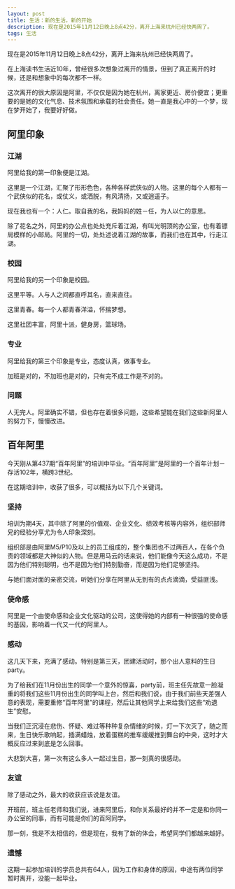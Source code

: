 ```yaml
---
layout: post
title: 生活：新的生活，新的开始
description: 现在是2015年11月12日晚上8点42分，离开上海来杭州已经快两周了。
tags: 生活
---
```


现在是2015年11月12日晚上8点42分，离开上海来杭州已经快两周了。

在上海读书生活近10年，曾经很多次想象过离开的情景，但到了真正离开的时候，还是和想象中的每次都不一样。

这次离开的很大原因是阿里，不仅仅是因为她在杭州，离家更近、房价便宜；更重要的是她的文化气息、技术氛围和承载的社会责任。她一直是我心中的一个梦，现在梦开始了，我要好好做。

## **阿里印象**

### **江湖**

阿里给我的第一印象便是江湖。

这里是一个江湖，汇聚了形形色色，各种各样武侠似的人物。这里的每个人都有一个武侠似的花名，或仗义，或洒脱，有风清扬，又或逍遥子。

现在我也有一个：人仁。取自我的名，我妈妈的姓－任，为人以仁的意思。

除了花名之外，阿里的办公点也处处充斥着江湖，有叫光明顶的办公室，也有着镖局模样的小邮局。阿里的一切，处处述说着江湖的故事，而我们也在其中，行走江湖。

### **校园**

阿里给我的另一个印象是校园。

这里平等。人与人之间都直呼其名，直来直往。

这里青春。每一个人都青春洋溢，怀揣梦想。

这里社团丰富，阿里十派，健身房，篮球场。

### **专业**

阿里给我的第三个印象是专业，态度认真，做事专业。

加班是对的，不加班也是对的，只有完不成工作是不对的。

### **问题**

人无完人。阿里确实不错，但也存在着很多问题，这些希望能在我们这些新阿里人的努力下，慢慢改进。

## **百年阿里**

今天刚从第437期“百年阿里”的培训中毕业。“百年阿里”是阿里的一个百年计划－存活102年，横跨3世纪。

在这期培训中，收获了很多，可以概括为以下几个关键词。

### **坚持**

培训为期4天，其中除了阿里的价值观、企业文化、绩效考核等内容外，组织部师兄的经验分享尤为令人印象深刻。

组织部是由阿里M5/P10及以上的员工组成的，整个集团也不过两百人，在各个负责的领域都是大神似的人物。但是用马云的话来说，他们能像今天这么成功，不是因为他们特别聪明，也不是因为他们特别勤奋，而是因为他们足够坚持。

与她们面对面的亲密交流，听她们分享在阿里从无到有的点点滴滴，受益匪浅。

### **使命感**

阿里是一个由使命感和企业文化驱动的公司，这使得她的内部有一种很强的使命感的基因，影响着一代又一代的阿里人。

### **感动**

这几天下来，充满了感动。特别是第三天，团建活动时，那个出人意料的生日party。

为了给我们在11月份出生的同学一个意外的惊喜，party前，班主任先故意一脸凝重的将我们这些11月份出生的同学叫上台，然后和我们说，由于我们前些天差强人意的表现，需要重修“百年阿里”的课程，然后让其他同学上来给我们这些“劝退生”安慰。

当我们正沉浸在悲伤、怀疑、难过等种种复杂情绪的时候，灯一下次灭了，随之而来，生日快乐歌响起，插满蜡烛，放着蛋糕的推车缓缓推到舞台的中央，这时才大概反应过来到底是怎么回事。

大悲到大喜，第一次有这么多人一起过生日，那一刻真的很感动。

### **友谊**

除了感动之外，最大的收获应该说是友谊。

开班前，班主任老师和我们说，进来阿里后，和你关系最好的并不一定是和你同一办公室的同事，而有可能是你们的百阿同学。

那一刻，我是不太相信的，但是现在，我有了新的体会，希望同学们都越来越好。

### **遗憾**

这期一起参加培训的学员总共有64人，因为工作和身体的原因，中途有两位同学暂时离开，没能一起毕业。
